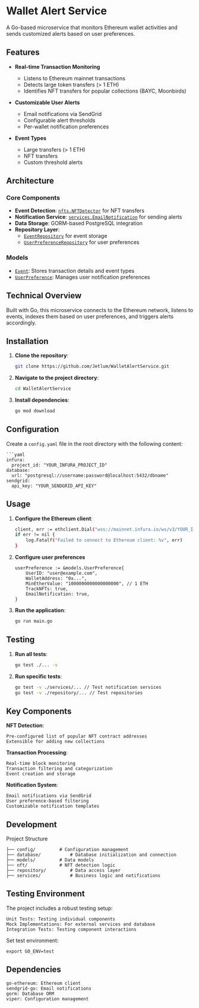 # Wallet Alert Service

A Go-based microservice that monitors Ethereum wallet activities and sends customized alerts based on user preferences.

## Features

- **Real-time Transaction Monitoring**
  - Listens to Ethereum mainnet transactions
  - Detects large token transfers (> 1 ETH)
  - Identifies NFT transfers for popular collections (BAYC, Moonbirds)

- **Customizable User Alerts**
  - Email notifications via SendGrid
  - Configurable alert thresholds
  - Per-wallet notification preferences

- **Event Types**
  - Large transfers (> 1 ETH)
  - NFT transfers
  - Custom threshold alerts

## Architecture

### Core Components

- **Event Detection**: [`nfts.NFTDetector`](nft/nftdetector.go) for NFT transfers
- **Notification Service**: [`services.EmailNotification`](services/email_notifier.go) for sending alerts
- **Data Storage**: GORM-based PostgreSQL integration
- **Repository Layer**: 
  - [`EventRepository`](repository/event_repository.go) for event storage
  - [`UserPreferenceRepository`](repository/user_preference.go) for user preferences

### Models

- [`Event`](models/event.go): Stores transaction details and event types
- [`UserPreference`](models/models.go): Manages user notification preferences

## Technical Overview

Built with Go, this microservice connects to the Ethereum network, listens to events, indexes them based on user preferences, and triggers alerts accordingly.

## Installation

1. **Clone the repository**:
    ```sh
    git clone https://github.com/Jetlum/WalletAlertService.git
    ```

2. **Navigate to the project directory**:
    ```sh
    cd WalletAlertService
    ```

3. **Install dependencies**:
    ```sh
    go mod download
    ```

## Configuration

Create a `config.yaml` file in the root directory with the following content:

	```yaml
	infura:
	  project_id: "YOUR_INFURA_PROJECT_ID"
	database:
	  url: "postgresql://username:password@localhost:5432/dbname"
	sendgrid:
	  api_key: "YOUR_SENDGRID_API_KEY"

## Usage

1.  **Configure the Ethereum client**:

	```sh
	client, err := ethclient.Dial("wss://mainnet.infura.io/ws/v3/YOUR_INFURA_PROJECT_ID")
	if err != nil {
		log.Fatalf("Failed to connect to Ethereum client: %v", err)
	}
	
2.	**Configure user preferences**

		userPreference := &models.UserPreference{
			UserID: "user@example.com",
			WalletAddress: "0x...",
			MinEtherValue: "1000000000000000000", // 1 ETH
			TrackNFTs: true,
			EmailNotification: true,
		}
 
3.  **Run the application**:
	```sh
	go run main.go

## Testing

1.  **Run all tests**:

	```sh
	go test ./... -v

2.  **Run specific tests**:

	```sh
	go test -v ./services/... // Test notification services
	go test -v ./repository/... // Test repositories

## Key Components

**NFT Detection**:

	Pre-configured list of popular NFT contract addresses
	Extensible for adding new collections

**Transaction Processing**:

	Real-time block monitoring
	Transaction filtering and categorization
	Event creation and storage
 
**Notification System**:

	Email notifications via SendGrid
	User preference-based filtering
	Customizable notification templates

## Development
Project Structure

	├── config/			# Configuration management
	├── database/			# Database initialization and connection
	├── models/			# Data models
	├── nft/			# NFT detection logic
	├── repository/			# Data access layer
	├── services/			# Business logic and notifications

## Testing Environment
The project includes a robust testing setup:

	Unit Tests: Testing individual components
	Mock Implementations: For external services and database
	Integration Tests: Testing component interactions

Set test environment:
	
 	export GO_ENV=test
	
## Dependencies

	go-ethereum: Ethereum client
	sendgrid-go: Email notifications
	gorm: Database ORM
	viper: Configuration management